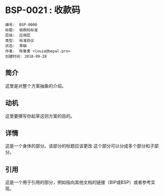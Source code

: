 # BSP-0021 : 收款码

```
编号:  BSP-0000
标题:  收款码标准
层级:  应用层
类型:  标准协议
状态:  草稿
作者:  陈鲁勇 <louie@bepal.pro>
创建时间: 2018-09-28
```

## 简介

这里是对整个方案抽象的介绍。

## 动机

这里要撰写你起草这则方案的目的。

## 详情

这是一个身体的部分。该部分的标题应该更改
这个部分可以分成多个部分和子部分。

## 引用

这是一个用于引用的部分，例如指向其他文档的链接（BIP或BSP）或者参考实现。







